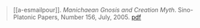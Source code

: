 > [[a-esmailpour]]. *Manichaean Gnosis and Creation Myth*. Sino-Platonic Papers, Number 156, July, 2005. [pdf](a/a-esmailpour2005.pdf)